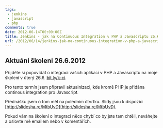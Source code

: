 ```yaml
---
tags: 
 - jenkins
 - javascript
 - php
comments: true
date: 2012-06-14T00:00:00Z
title: Jenkins - jak na Continuous Integration v PHP a Javascriptu 26.6.2012
url: /2012/06/14/jenkins-jak-na-continuous-integration-v-php-a-javascriptu-26-dot-6-2012/
---
```


## Aktuání školeni 26.6.2012 

Přijděte si popovídat o integraci vašich aplikací v PHP a Javascriptu na moje školení v úterý 26.6. [bit.ly/k-ci](bit.ly/k-ci).

Pro tento termín jsem připravil aktualnizaci, kde kromě PHP je přidána continous integration pro Javascript.

Přednášku jsem o tom měl na poledním čtvrtku. Slidy jsou k dispozici [http://slidesha.re/MtbUvD](http://slidesha.re/MtbUvD).

Pokud vám na školení o integraci něco chybí co by jste tam chtěli, neváhejte a oslovte mě emailem nebo v komentářích.



